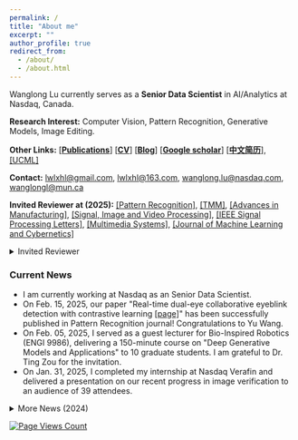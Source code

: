 ```yaml
---
permalink: /
title: "About me"
excerpt: ""
author_profile: true
redirect_from: 
  - /about/
  - /about.html
---
```


<!-- <div style="text-align: justify"> -->
Wanglong Lu currently serves as a **Senior Data Scientist** in AI/Analytics at Nasdaq, Canada. 

<!-- He also holds positions as an **Adjunct Supervisor** for PhD and Master's students at Memorial University of Newfoundland and Wenzhou University, working in close collaboration with Prof. Xianta Jiang and Prof. Hanli Zhao.  </div> -->

<!-- He received his B.Sc. degree in digital media technology from the Communication University of Zhejiang, China, in 2018, his M.Sc. degree in computer software and theory from Wenzhou University, China, in 2021, and his Ph.D. degree in computer science at Memorial University of Newfoundland, Canada, in 2025. His research interests include image editing, image generation, and image recognition. -->

<!-- I am a Ph.D. student at Ubiquitous Computing and Machine Learning Research Lab ([UCML](https://sites.google.com/view/ucmi/home)), Memorial University of Newfoundland, advised by Prof. [Xianta Jiang](http://www.cs.mun.ca/~xiantaj/), Prof. [Hanli Zhao](http://i3s.wzu.edu.cn/info/1104/1183.htm) and Prof. [Yuanzhu Chen](http://www.cs.mun.ca/~yzchen/).  -->
<!-- He was at the Ubiquitous Computing and Machine Learning Research Lab ([UCML](https://sites.google.com/view/ucmi/home)). -->

**Research Interest:** Computer Vision, Pattern Recognition, Generative Models, Image Editing.

<!-- **Address:** Wenzhou University, Wenzhou Chashan Higher Education Park, Wenzhou, P.R. China. -->

**Other Links:** [[**Publications**](https://longlongaaago.github.io/publications/)]   [[**CV**](https://longlongaaago.github.io/cv/)]   [[**Blog**](https://blog.csdn.net/Willen_?spm=1000.2115.3001.5343)] [[**Google scholar**](https://scholar.google.com/citations?user=TuxCf4UAAAAJ&hl=en&authuser=1)] [[**中文简历**](https://longlongaaago.github.io/chinese_cv/)], [[UCML]](https://sites.google.com/view/ucmi/home)

**Contact:** lwlxhl@gmail.com, lwlxhl@163.com, wanglong.lu@nasdaq.com, wanglongl@mun.ca


**Invited Reviewer at (2025):**  [[Pattern Recognition]](https://www.sciencedirect.com/journal/pattern-recognition), [[TMM]](https://ieeexplore.ieee.org/xpl/RecentIssue.jsp?punumber=6046), [[Advances in Manufacturing]](https://link.springer.com/journal/40436), [[Signal, Image and Video Processing]](https://link.springer.com/journal/11760), [[IEEE Signal Processing Letters]](https://ieeexplore.ieee.org/xpl/RecentIssue.jsp?punumber=97), [[Multimedia Systems]](https://link.springer.com/journal/530), [[Journal of Machine Learning and Cybernetics]](https://link.springer.com/journal/13042)

<details> <summary>Invited Reviewer</summary>
<ol>
  <!-- <li><div style="text-align: justify">I am currently working at Nasdaq Verafin as an AI research intern. </div></li> -->
  <li><div style="text-align: justify">（2024） <a href="https://ieeexplore.ieee.org/xpl/RecentIssue.jsp?punumber=6046">TMM</a>, <a href="https://ieeexplore.ieee.org/xpl/RecentIssue.jsp?punumber=76">TCSVT</a>, <a href="https://www.sciencedirect.com/journal/knowledge-based-systems">KBS</a>, <a href="https://link.springer.com/journal/10916">Journal of Medical Systems</a>, <a href="https://link.springer.com/journal/10586">Cluster Computing</a>, <a href="https://www.sciencedirect.com/journal/journal-of-visual-communication-and-image-representation">JVCI</a>, <a href="https://www.sciencedirect.com/journal/displays">Displays</a>, <a href="https://link.springer.com/journal/371">Visual Computer</a>, <a href="https://www.petmei.org/2024/index.html">ETRA 2024 PETMEI</a>
 </div></li>
<!-- <li><div style="text-align: justify">  </div></li> -->
</ol>
</details>

<!-- **Invited Reviewer at (2024):**   -->



<!-- <b> Current News</b>
<div style="text-align: justify"> I am currently working at Nasdaq Verafin as an AI research intern. </div> -->

### Current News
- I am currently working at Nasdaq as an Senior Data Scientist.
- On Feb. 15, 2025, our paper "Real-time dual-eye collaborative eyeblink detection with contrastive learning [[page]](https://www.sciencedirect.com/science/article/abs/pii/S0031320325001001)" has been successfully published in Pattern Recognition journal! Congratulations to Yu Wang.
- On Feb. 05, 2025, I served as a guest lecturer for Bio-Inspired Robotics (ENGI 9986), delivering a 150-minute course on "Deep Generative Models and Applications" to 10 graduate students. I am grateful to Dr. Ting Zou for the invitation.
- On Jan. 31, 2025, I completed my internship at Nasdaq Verafin and delivered a presentation on our recent progress in image verification to an audience of 39 attendees.

<!-- **News (2024)** -->

<details> <summary>More News (2024)</summary>
<ol>
  <!-- <li><div style="text-align: justify">I am currently working at Nasdaq Verafin as an AI research intern. </div></li> -->
  <li><div style="text-align: justify">On Dec. 29, 2024, our paper Visual Style Prompt Learning Using Diffusion Models for Blind Face Restoration was published at Pattern Recognition [[page]](https://github.com/LonglongaaaGo/VSPBFR).</div></li>
  <li><div style="text-align: justify">On November 28, 2024, our paper has been published in a Neurocomputing Journal! This paper has been going through a three-year review process! It was the starting point of my research and was finally accepted on the very morning of my thesis defense. A perfect full-circle moment! </div></li>
  <li><div style="text-align: justify">On November 21, 2024, I successfully defended my Ph.D. thesis! I am deeply grateful to my supervisors, Dr. Xianta Jiang, Dr. Hanli Zhao, and Dr. Yuanzhu Chen, for their invaluable guidance and support throughout this journey. I also sincerely thank my committee members, Dr. Minglun Gong, Dr. Xiaogang Jin, Dr. Yongliang Yang, Dr. Karteek Popuri, Dr. Matthew Hamilton, Dr. Vinicius Prado Da Fonseca, Dr. Qiang Ye, for their insightful feedback and encouragement. 
A special thank you to my senior colleagues Tao Wang, Dr. Zili Yi, Dr. Kang Qiao, Dr. Jingjing Zheng,  Dr. Yajun Yu, and all my wonderful peers (Ziying Lyu, Kaijie Shi, Jikai Wang, Lingming Su, Meng Wang, Vitaliy Zhao, Shuaishuai Li, Tao Liu, Rui Zhang, etc.) at Memorial University of Newfoundland, Wenzhou University, and Nasdaq, for their unwavering support and collaboration! </div></li>
<li><div style="text-align: justify">On Nov. 14, 2024, I gave an oral presentation at the 33rd [NECEC](https://necec.ieeenl.ca/) conference for our recent document image restoration algorithm, with an audience of 30 attendees. </div></li>
<li><div style="text-align: justify">On Sep. 23, 2024, I gave a talk to share my experience in university and postgraduate study life at  Digital Media Technology, Communication University of Zhejiang, with an audience of 120 attendees.  </div></li>
<li><div style="text-align: justify">On August 30, 2024, I gave a talk on our recent work in text document restoration at Nasdaq Verafin, with an audience of 45 attendees. </div></li>
<li><div style="text-align: justify">On July 11, 2024, our paper titled ''Handling The Non-Smooth Challenge in Tensor SVD: A Multi-Objective Tensor Recovery Framework'' was accepted at ECCV.  </div></li>
<!-- <li><div style="text-align: justify">  </div></li> -->
</ol>
</details>


[![Page Views Count](https://badges.toozhao.com/badges/01JDFCB5VAC67EJPTY9NCM83HV/blue.svg)](https://badges.toozhao.com/stats/01JDFCB5VAC67EJPTY9NCM83HV "Get your own page views count badge on badges.toozhao.com")